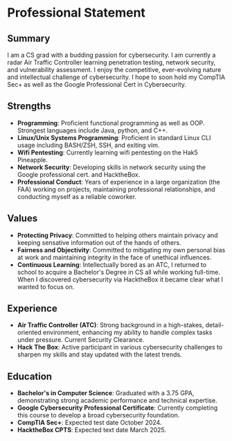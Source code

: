 # Professional Statement

## Summary

I am a CS grad with a budding passion for cybersecurity. I am currently a radar Air Traffic Controller learning penetration testing, network security, and vulnerability assessment. I enjoy the competitive, ever-evolving nature and intellectual challenge of cybersecurity. I hope to soon hold my CompTIA Sec+ as well as the Google Professional Cert in Cybersecurity. 

## Strengths

- **Programming**: Proficient functional programming as well as OOP. Strongest languages include Java, python, and C++.
- **Linux/Unix Systems Programming**: Proficient in standard Linux CLI usage including BASH/ZSH, SSH, and exiting vim.
- **Wifi Pentesting**: Currently learning wifi pentesting on the Hak5 Pineapple.
- **Network Security**: Developing skills in network security using the Google professional cert. and HacktheBox.
- **Professional Conduct**: Years of experience in a large organization (the FAA) working on projects, maintaining professional relationships, and conducting myself as a reliable coworker. 

## Values

- **Protecting Privacy**: Committed to helping others maintain privacy and keeping sensative information out of the hands of others.
- **Fairness and Objectivity**: Committed to mitigating my own personal bias at work and maintaining integrity in the face of unethical influences. 
- **Continuous Learning**: Intellectually bored as an ATC, I returned to school to acquire a Bachelor's Degree in CS all while working full-time. When I discovered cybersecurity via HacktheBox it became clear what I wanted to focus on. 

## Experience

- **Air Traffic Controller (ATC)**: Strong background in a high-stakes, detail-oriented environment, enhancing my ability to handle complex tasks under pressure. Current Security Clearance. 
- **Hack The Box**: Active participant in various cybersecurity challenges to sharpen my skills and stay updated with the latest trends.

## Education

- **Bachelor's in Computer Science**: Graduated with a 3.75 GPA, demonstrating strong academic performance and technical expertise.
- **Google Cybersecurity Professional Certificate**: Currently completing this course to develop a broad cybersecurity foundation.
- **CompTIA Sec+**: Expected test date October 2024.
- **HacktheBox CPTS**: Expected text date March 2025. 
